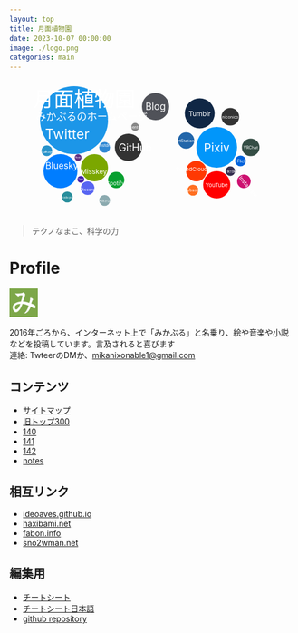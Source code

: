 ```yaml
---
layout: top
title: 月面植物園
date: 2023-10-07 00:00:00
image: ./logo.png
categories: main
---
```

<svg version="1.1" baseProfile="full" width="84vw" height="40vw" viewbox="0 0 350 200" xmlns="http://www.w3.org/2000/svg">
<a href="https://twitter.com/Mikanixonable"><g transform="translate(60,60)"><circle cx="0" cy="0" r="50" fill="#1C96E8" />
<text x="-10" y="20" font-size="20" text-anchor="middle"alignment-baseline="central" fill="white">
Twitter</text></g></a>
<a href="https://bsky.app/profile/mikanixonable.bsky.social"><g transform="translate(40,135)"><circle cx="0" cy="0" r="25" fill="#007DFF" />
<text x="2" y="-8" font-size="13" text-anchor="middle"alignment-baseline="central" fill="white">
Bluesky</text></g></a>
<a href="https://misskey.io/@Mikanixonable"><g transform="translate(90,130)"><circle cx="0" cy="0" r="20" fill="#7BA700" />
<text x="-1" y="5" font-size="10" text-anchor="middle"alignment-baseline="central" fill="white">
Misskey</text></g></a>
<a href="https://open.spotify.com/user/cjsdijim4zllci0624b1wbak2"><g transform="translate(122,148)"><circle cx="0" cy="0" r="12" fill="#08a030" />
<text x="-1" y="5" font-size="8" text-anchor="middle"alignment-baseline="central" fill="white">
Spotify</text></g></a>
<a href="https://github.com/Mikanixonable">
<g transform="translate(140,100)"><circle rx="0" ry="0" r="20" fill="#333" />
<text x="10" y="0" font-size="15" text-anchor="middle"alignment-baseline="central" fill="white">
GitHub</text></g></a>
<a href="https://www.pixiv.net/users/20149051/illustrations">
<g transform="translate(270,100)"><circle cx="0" cy="0" r="30" fill="#0196FA" /><text x="0" y="0" font-size="17" text-anchor="middle"alignment-baseline="central" fill="white">
Pixiv</text></g></a>
<a href="https://mikanixonable.tumblr.com/">
<g transform="translate(245,50)"><circle cx="0" cy="0" r="22" fill="#102745" /><text x="0" y="0" font-size="10" text-anchor="middle"alignment-baseline="central" fill="white">
Tumblr</text></g></a>
<a href="https://discord.com/users/396122233698910218">
<g transform="translate(80,160)"><circle cx="0" cy="0" r="10" fill="#5865F2" /><text x="0" y="2" font-size="6" text-anchor="middle"alignment-baseline="central" fill="white">
Discord</text></g></a>
<a href="https://www.artstation.com/mikanixonable">
<g transform="translate(225,90)"><circle cx="0" cy="0" r="12" fill="#26a" /><text x="-2" y="0" font-size="6" text-anchor="middle"alignment-baseline="central" fill="white">
ArtStation</text></g></a>
<a href="https://mikanixonable.hatenablog.com/">
<g transform="translate(180,40)"><circle cx="0" cy="0" r="20" fill="#505259" /><text x="0" y="0" font-size="14" text-anchor="middle"alignment-baseline="central" fill="white">
Blog</text></g></a>
<a href="https://truthsocial.com/@mikanixonable">
<g transform="translate(70,147)"><circle cx="0" cy="0" r="5" fill="#42a" /><text x="0" y="0" font-size="3" text-anchor="middle"alignment-baseline="central" fill="white">
Truth</text></g></a>
<a href="https://iris.to/npub15m0s2qs5580f342d9endsuu464g974tmc7fqpdxdqt35zx9tqw9s6hy98w"><g transform="translate(66,115)"><circle cx="0" cy="0" r="5" fill="#603285" /><text x="0" y="0" font-size="3" text-anchor="middle"alignment-baseline="central" fill="white">
Nostr</text></g></a>  
<a href="https://www.instagram.com/mikanixonable/"><g transform="translate(310,150) rotate(50 0 0)"><circle cx="0" cy="0" r="10" fill="#CD1070" /><text x="10" y="0" font-size="8" text-anchor="middle"alignment-baseline="central" fill="white">
Instagram</text></g></a>
<a href="https://www.flickr.com/photos/196365191@N08/"><g transform="translate(305,120) rotate(0 0 0)"><circle cx="0" cy="0" r="8" fill="#0063DC" /><text x="3" y="0" font-size="6" text-anchor="middle"alignment-baseline="central" fill="white">
Flickr</text></g></a>
<a href="https://www.youtube.com/channel/UCQ02LvaZAbZAgAWBN5pYniA"><g transform="translate(270,155)"><circle cx="0" cy="0" r="20" fill="#FF0000" /><text x="0" y="0" font-size="8" text-anchor="middle"alignment-baseline="central" fill="white">
YouTube</text></g></a>
<a href="https://kakuyomu.jp/users/Eustralopithecus"><g transform="translate(20,105) rotate(0 0 0)"><circle cx="0" cy="0" r="8" fill="#2893CA" /><text x="5" y="1" font-size="5" text-anchor="middle"alignment-baseline="central" fill="white">
kakuyomu</text></g></a>
<a href="https://keybase.io/mikanixonable"><g transform="translate(235,163)"><circle cx="0" cy="0" r="8" fill="#FF6F21" /><text x="-3" y="0" font-size="6" text-anchor="middle"alignment-baseline="central" fill="white">
keybase</text></g></a>
<a href="https://bento.me/miku"><g transform="translate(150,70)"><circle cx="0" cy="0" r="6" fill="#888" /><text x="0" y="0" font-size="6" text-anchor="middle"alignment-baseline="central" fill="white">
bento</text></g></a>
<a href="https://soundcloud.com/mikanixonable"><g transform="translate(240,135)"><circle cx="0" cy="0" r="15" fill="#FF3902" /><text x="-7" y="-3" font-size="8" text-anchor="middle"alignment-baseline="central" fill="white">
SoundCloud</text></g></a>
<a href="https://www.nicovideo.jp/user/60514629/video"><g transform="translate(290,55)"><circle cx="0" cy="0" r="13" fill="#333" /><text x="0" y="0" font-size="6" text-anchor="middle"alignment-baseline="central" fill="white">
niconico</text></g></a>
<a href="https://www.tiktok.com/@mikanixonable"><g transform="translate(290,135)"><circle cx="0" cy="0" r="7" fill="#353050" /><text x="0" y="0" font-size="5" text-anchor="middle"alignment-baseline="central" fill="white">
TikTok</text></g></a>  
<a href="https://vrchat.com/home/user/usr_37713f32-f424-4242-86c2-b8cb7bcc2b3b"><g transform="translate(320,100)"><circle cx="0" cy="0" r="13" fill="#354e45" /><text x="0" y="0" font-size="6" text-anchor="middle"alignment-baseline="central" fill="white">
VRChat</text></g></a>
<a href="https://mstdn.jp/@Mikanixonable"><g transform="translate(105,100)"><circle cx="0" cy="0" r="8" fill="#3088D4" /><text x="0" y="-3" font-size="6" text-anchor="middle"alignment-baseline="central" fill="white">
mstdn</text></g></a>
<a href="https://twitter.com/Unicode_pod"><g transform="translate(50,173)"><circle cx="0" cy="0" r="8" fill="#288E9C" /><text x="-2" y="0" font-size="4" text-anchor="middle"alignment-baseline="central" fill="white">
Unicode pod</text></g></a>  
<a href="https://twitter.com/Mikanixonable2"><g transform="translate(105,178)"><circle cx="0" cy="0" r="8" fill="#8BAAAF" /><text x="2" y="0" font-size="4" text-anchor="middle"alignment-baseline="central" fill="white">
AIみかぶる</text></g></a>  
<text x="0" y="40" font-size="30"fill="white">
月面植物園</text>
<text x="4" y="60" font-size="15"fill="white">
みかぶるのホームページ</text>
  </svg>

> テクノなまこ、科学の力

# Profile
<img src="logo.png" width="10%" />

2016年ごろから、インターネット上で「みかぶる」と名乗り、絵や音楽や小説などを投稿しています。言及されると喜びます  
連絡: TwteerのDMか、mikanixonable1@gmail.com


## コンテンツ
- [サイトマップ](1)
- [旧トップ300](300)
- [140](140)
- [141](141)
- [142](142)
- [notes](notes)

## 相互リンク
- [ideoaves.github.io](https://ideoaves.github.io/)
- [haxibami.net](https://haxibami.net/)
- [fabon.info](https://fabon.info)
- [sno2wman.net](https://sno2wman.net/)

## 編集用
- [チートシート]([https://github.com/pages-themes/leap-day/blob/master/index.md](https://itopaloglu83.github.io/Jekyll-Markdown-Cheat-Sheet/))
- [チートシート日本語](https://gist.github.com/mignonstyle/083c9e1651d7734f84c99b8cf49d57fa)
- [github repository](https://github.com/Mikanixonable/Mikanixonable.github.io)


